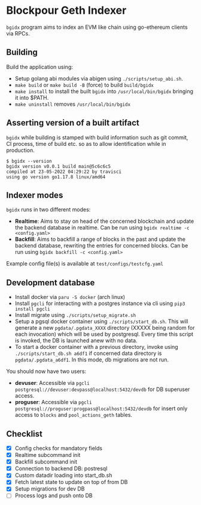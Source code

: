 # Blockpour Geth Indexer
`bgidx` program aims to index an EVM like chain using go-ethereum clients via RPCs.

## Building
Build the application using:
- Setup golang abi modules via abigen using `./scripts/setup_abi.sh`.
- `make build` or `make build -B` (force) to build `build/bgidx`
- `make install` to install the built `bgidx` into `/usr/local/bin/bgidx` bringing it into $PATH.
- `make uninstall` removes `/usr/local/bin/bgidx`

## Asserting version of a built artifact
`bgidx` while building is stamped with build information such as git commit, CI process, time of build etc. so as to allow identification while in production.
```
$ bgidx --version
bgidx version v0.0.1 build main@5c6c6c5
compiled at 23-05-2022 04:29:22 by travisci
using go version go1.17.8 linux/amd64
```

## Indexer modes
`bgidx` runs in two different modes: 
- **Realtime**: Aims to stay on head of the concerned blockchain and update the backend database in realtime. Can be run using `bgidx realtime -c <config.yaml>`
- **Backfill**: Aims to backfill a range of blocks in the past and update the backend database, rewriting the entries for concerned blocks. Can be run using `bgidx backfill -c <config.yaml>`

Example config file(s) is available at `test/configs/testcfg.yaml`

## Development database
- Install docker via `paru -S docker` (arch linux)
- Install `pgcli` for interacting with a postgres instance via cli using `pip3 install pgcli`
- Install migrate using `./scripts/setup_migrate.sh`
- Setup a pgsql docker container using `./scripts/start_db.sh`. This will generate a new `pgdata/.pgdata_XXXX` directory (XXXXX being random for each invocation) which will be used by postgresql. Every time this script is invoked, the DB is launched anew with no data.
- To start a docker container with a previous directory, invoke using `./scripts/start_db.sh a6df1` if concerned data directory is `pgdata/.pgdata_a6df1`. In this mode, db migrations are not run.

You should now have two users:
- **devuser**: Accessible via `pgcli postgresql://devuser:devpass@localhost:5432/devdb` for DB superuser access.
- **proguser**: Accessible via `pgcli postgresql://proguser:progpass@localhost:5432/devdb` for insert only access to `blocks` and `pool_actions_geth` tables.

## Checklist
- [x] Config checks for mandatory fields
- [x] Realtime subcommand init
- [x] Backfill subcommand init
- [x] Connection to backend DB: postresql
- [x] Custom datadir loading into start_db.sh
- [x] Fetch latest state to update on top of from DB
- [x] Setup migrations for dev DB
- [ ] Process logs and push onto DB